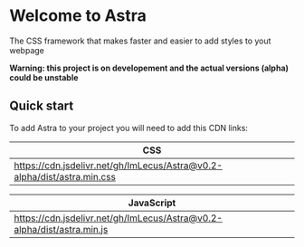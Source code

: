 # Welcome to Astra
The CSS framework that makes faster and easier to add styles to yout webpage

**Warning: this project is on developement and the actual versions (alpha) could be unstable**

## Quick start

To add Astra to your project you will need to add this CDN links:

|CSS|
|--|
|https://cdn.jsdelivr.net/gh/ImLecus/Astra@v0.2-alpha/dist/astra.min.css|

|JavaScript|
|--|
|https://cdn.jsdelivr.net/gh/ImLecus/Astra@v0.2-alpha/dist/astra.min.js|
